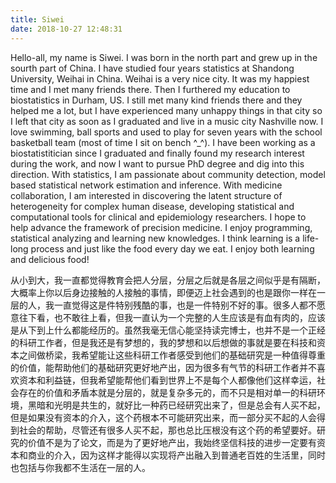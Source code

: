 ```yaml
---
title: Siwei
date: 2018-10-27 12:48:31
---
```


Hello-all, my name is Siwei. I was born in the north part and grew up in the sourth part of China. I have studied four years statistics at Shandong University, Weihai in China. Weihai is a very nice city. It was my happiest time and I met many friends there. Then I furthered my education to biostatistics in Durham, US. I still met many kind friends there and they helped me a lot, but I have experienced many unhappy things in that city so I left that city as soon as I graduated and live in a music city Nashville now. I love swimming, ball sports and used to play for seven years with the school basketball team (most of time I sit on bench ^_^). I have been working as a biostatistitician since I graduated and finally found my research interest during the work, and now I want to pursue PhD degree and dig into this direction. With statistics, I am passionate about community detection, model based statistical network estimation and inference. With medicine collaboration, I am interested in discovering the latent structure of heterogeneity for complex human disease, developing statistical and computational tools for clinical and epidemiology researchers. I hope to help advance the framework of precision medicine. I enjoy programming, statistical analyzing and learning new knowledges. I think learning is a life-long process and just like the food every day we eat. I enjoy both learning and delicious food!

从小到大，我一直都觉得教育会把人分层，分层之后就是各层之间似乎是有隔断，大概率上你以后身边接触的人接触的事情，即便迈上社会遇到的也是跟你一样在一层的人，我一直觉得这是件特别残酷的事，也是一件特别不好的事。很多人都不愿意往下看，也不敢往上看，但我一直认为一个完整的人生应该是有血有肉的，应该是从下到上什么都能经历的。虽然我毫无信心能坚持读完博士，也并不是一个正经的科研工作者，但是我还是有梦想的，我的梦想和以后想做的事就是要在科技和资本之间做桥梁，我希望能让这些科研工作者感受到他们的基础研究是一种值得尊重的价值，能帮助他们的基础研究更好地产出，因为很多有气节的科研工作者并不喜欢资本和利益链，但我希望能帮他们看到世界上不是每个人都像他们这样幸运，社会存在的价值和矛盾本就是分层的，就是复杂多元的，而不只是相对单一的科研环境，黑暗和光明是共生的，就好比一种药已经研究出来了，但是总会有人买不起，但是如果没有资本的介入，这个药根本不可能研究出来，而一部分买不起的人会得到社会的帮助，尽管还有很多人买不起，那也总比压根没有这个药的希望要好。研究的价值不是为了论文，而是为了更好地产出，我始终坚信科技的进步一定要有资本和商业的介入，因为这样才能得以实现将产出融入到普通老百姓的生活里，同时也包括与你我都不生活在一层的人。


